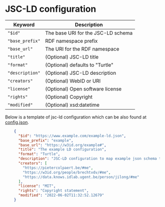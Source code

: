 # JSC-LD configuration

| Keyword           | Description                        |
|-------------------|------------------------------------|
| ``"$id"``         | The base URI for the JSC-LD schema |
| ``"base_prefix"`` | RDF namespace prefix               |
| ``"base_url"``    | The URI for the RDF namespace      |
| ``"title"``       | (Optional) JSC-LD title            |
| ``"format"``      | (Optional) defaults to "Turtle"    |
| ``"description"`` | (Optional) JSC-LD description      |
| ``"creators"``    | (Optional) WebID or URI            |
| ``"license"``     | (Optional) Open software license   |
| ``"rights"``      | (Optional) Copyright               |
| ``"modified"``    | (Optional) xsd:datetime            |

Below is a template of jsc-ld configuration which can be also found at [config.json](https://github.com/jiaoxlong/jsc-ld/blob/main/configs/config_template.json).

```json
    {
      "$id": "https://www.example.com/example-ld.json",
      "base_prefix": "example",
      "base_url": "https://w3id.org/example#",
      "title": "The example LD configuration",
      "format": "Turtle",
      "description": "JSC-LD configuration to map example json schema to RDF vocabulary and shapes",
      "creators": [
        "https://pietercolpaert.be/#me",
        "https://w3id.org/people/brechtvdv/#me",
        "https://data.knows.idlab.ugent.be/person/jilong/#me"
      ],
      "license": "MIT",
      "rights": "Copyright statement",
      "modified": "2022-06-02T11:32:52.12679"
    }
```
